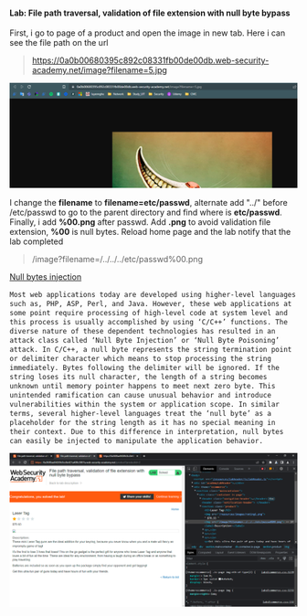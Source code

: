 
#### Lab: File path traversal, validation of file extension with null byte bypass

First, i go to page of a product and open the image in new tab. Here i can see the file path on the url
> https://0a0b00680395c892c08331fb00de00db.web-security-academy.net/image?filename=5.jpg

![](../../Img_note/Pasted%20image%2020221207111235.png)


I change the **filename** to **filename=etc/passwd**, alternate add "../" before /etc/passwd to go to the parent directory and find where is **etc/passwd**.
Finally, i add **%00.png** after passwd. Add **.png** to avoid validation file extension, **%00** is null bytes.
Reload home page and the lab notify that the lab completed

> /image?filename=/../../../etc/passwd%00.png

[Null bytes injection ](http://projects.webappsec.org/w/page/13246949/Null%20Byte%20Injection)
 ```
Most web applications today are developed using higher-level languages such as, PHP, ASP, Perl, and Java. However, these web applications at some point require processing of high-level code at system level and this process is usually accomplished by using ‘C/C++’ functions. The diverse nature of these dependent technologies has resulted in an attack class called ‘Null Byte Injection’ or ‘Null Byte Poisoning’ attack. In C/C++, a null byte represents the string termination point or delimiter character which means to stop processing the string immediately. Bytes following the delimiter will be ignored. If the string loses its null character, the length of a string becomes unknown until memory pointer happens to meet next zero byte. This unintended ramification can cause unusual behavior and introduce vulnerabilities within the system or application scope. In similar terms, several higher-level languages treat the ‘null byte’ as a placeholder for the string length as it has no special meaning in their context. Due to this difference in interpretation, null bytes can easily be injected to manipulate the application behavior. 
``` 
![](../../Img_note/Pasted%20image%2020221207102946.png)




